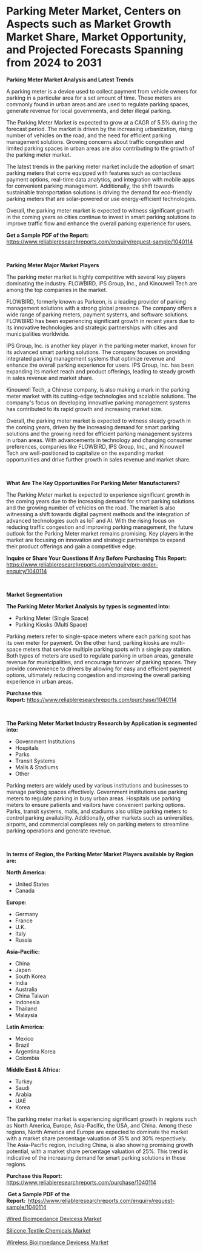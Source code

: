 <p><h1>Parking Meter Market, Centers on Aspects such as Market Growth Market Share, Market Opportunity, and Projected Forecasts Spanning from 2024 to 2031</h1></p><p><strong>Parking Meter Market Analysis and Latest Trends</strong></p>
<p><p>A parking meter is a device used to collect payment from vehicle owners for parking in a particular area for a set amount of time. These meters are commonly found in urban areas and are used to regulate parking spaces, generate revenue for local governments, and deter illegal parking.</p><p>The Parking Meter Market is expected to grow at a CAGR of 5.5% during the forecast period. The market is driven by the increasing urbanization, rising number of vehicles on the road, and the need for efficient parking management solutions. Growing concerns about traffic congestion and limited parking spaces in urban areas are also contributing to the growth of the parking meter market.</p><p>The latest trends in the parking meter market include the adoption of smart parking meters that come equipped with features such as contactless payment options, real-time data analytics, and integration with mobile apps for convenient parking management. Additionally, the shift towards sustainable transportation solutions is driving the demand for eco-friendly parking meters that are solar-powered or use energy-efficient technologies.</p><p>Overall, the parking meter market is expected to witness significant growth in the coming years as cities continue to invest in smart parking solutions to improve traffic flow and enhance the overall parking experience for users.</p></p>
<p><strong>Get a Sample PDF of the Report:&nbsp;</strong> <a href="https://www.reliableresearchreports.com/enquiry/request-sample/1040114">https://www.reliableresearchreports.com/enquiry/request-sample/1040114</a></p>
<p>&nbsp;</p>
<p><strong>Parking Meter Major Market Players</strong></p>
<p><p>The parking meter market is highly competitive with several key players dominating the industry. FLOWBIRD, IPS Group, Inc., and Kinouwell Tech are among the top companies in the market. </p><p>FLOWBIRD, formerly known as Parkeon, is a leading provider of parking management solutions with a strong global presence. The company offers a wide range of parking meters, payment systems, and software solutions. FLOWBIRD has been experiencing significant growth in recent years due to its innovative technologies and strategic partnerships with cities and municipalities worldwide.</p><p>IPS Group, Inc. is another key player in the parking meter market, known for its advanced smart parking solutions. The company focuses on providing integrated parking management systems that optimize revenue and enhance the overall parking experience for users. IPS Group, Inc. has been expanding its market reach and product offerings, leading to steady growth in sales revenue and market share.</p><p>Kinouwell Tech, a Chinese company, is also making a mark in the parking meter market with its cutting-edge technologies and scalable solutions. The company's focus on developing innovative parking management systems has contributed to its rapid growth and increasing market size.</p><p>Overall, the parking meter market is expected to witness steady growth in the coming years, driven by the increasing demand for smart parking solutions and the growing need for efficient parking management systems in urban areas. With advancements in technology and changing consumer preferences, companies like FLOWBIRD, IPS Group, Inc., and Kinouwell Tech are well-positioned to capitalize on the expanding market opportunities and drive further growth in sales revenue and market share.</p></p>
<p>&nbsp;</p>
<p><strong>What Are The Key Opportunities For Parking Meter Manufacturers?</strong></p>
<p><p>The Parking Meter market is expected to experience significant growth in the coming years due to the increasing demand for smart parking solutions and the growing number of vehicles on the road. The market is also witnessing a shift towards digital payment methods and the integration of advanced technologies such as IoT and AI. With the rising focus on reducing traffic congestion and improving parking management, the future outlook for the Parking Meter market remains promising. Key players in the market are focusing on innovation and strategic partnerships to expand their product offerings and gain a competitive edge.</p></p>
<p><strong>Inquire or Share Your Questions If Any Before Purchasing This Report:</strong> <a href="https://www.reliableresearchreports.com/enquiry/pre-order-enquiry/1040114">https://www.reliableresearchreports.com/enquiry/pre-order-enquiry/1040114</a></p>
<p>&nbsp;</p>
<p><strong>Market Segmentation</strong></p>
<p><strong>The Parking Meter Market Analysis by types is segmented into:</strong></p>
<p><ul><li>Parking Meter (Single Space)</li><li>Parking Kiosks (Multi Space)</li></ul></p>
<p><p>Parking meters refer to single-space meters where each parking spot has its own meter for payment. On the other hand, parking kiosks are multi-space meters that service multiple parking spots with a single pay station. Both types of meters are used to regulate parking in urban areas, generate revenue for municipalities, and encourage turnover of parking spaces. They provide convenience to drivers by allowing for easy and efficient payment options, ultimately reducing congestion and improving the overall parking experience in urban areas.</p></p>
<p><strong>Purchase this Report:&nbsp;</strong><a href="https://www.reliableresearchreports.com/purchase/1040114">https://www.reliableresearchreports.com/purchase/1040114</a></p>
<p>&nbsp;</p>
<p><strong>The Parking Meter Market Industry Research by Application is segmented into:</strong></p>
<p><ul><li>Government Institutions</li><li>Hospitals</li><li>Parks</li><li>Transit Systems</li><li>Malls & Stadiums</li><li>Other</li></ul></p>
<p><p>Parking meters are widely used by various institutions and businesses to manage parking spaces effectively. Government institutions use parking meters to regulate parking in busy urban areas. Hospitals use parking meters to ensure patients and visitors have convenient parking options. Parks, transit systems, malls, and stadiums also utilize parking meters to control parking availability. Additionally, other markets such as universities, airports, and commercial complexes rely on parking meters to streamline parking operations and generate revenue.</p></p>
<p>&nbsp;</p>
<p><strong>In terms of Region, the Parking Meter Market Players available by Region are:</strong></p>
<p>
    <p> <strong> North America: </strong>
        <ul>
            <li>United States</li>
            <li>Canada</li>
        </ul>
        </p> 
    <p> <strong> Europe: </strong>
        <ul>
            <li>Germany</li>
            <li>France</li>
            <li>U.K.</li>
            <li>Italy</li>
            <li>Russia</li>
        </ul>
        </p> 
    <p> <strong> Asia-Pacific: </strong>
        <ul>
            <li>China</li>
            <li>Japan</li>
            <li>South Korea</li>
            <li>India</li>
            <li>Australia</li>
            <li>China Taiwan</li>
            <li>Indonesia</li>
            <li>Thailand</li>
            <li>Malaysia</li>
        </ul>
        </p> 
    <p> <strong> Latin America: </strong>
        <ul>
            <li>Mexico</li>
            <li>Brazil</li>
            <li>Argentina Korea</li>
            <li>Colombia</li>
        </ul>
        </p> 
    <p> <strong> Middle East & Africa: </strong>
        <ul>
            <li>Turkey</li>
            <li>Saudi</li>
            <li>Arabia</li>
            <li>UAE</li>
            <li>Korea</li>
        </ul>
    </p>
    </p>
<p><p>The parking meter market is experiencing significant growth in regions such as North America, Europe, Asia-Pacific, the USA, and China. Among these regions, North America and Europe are expected to dominate the market with a market share percentage valuation of 35% and 30% respectively. The Asia-Pacific region, including China, is also showing promising growth potential, with a market share percentage valuation of 25%. This trend is indicative of the increasing demand for smart parking solutions in these regions.</p></p>
<p><strong>Purchase this Report: </strong><a href="https://www.reliableresearchreports.com/purchase/1040114">https://www.reliableresearchreports.com/purchase/1040114</a></p>
<p>&nbsp;<strong>Get a Sample PDF of the Report:&nbsp;&nbsp;</strong><a href="https://www.reliableresearchreports.com/enquiry/request-sample/1040114">https://www.reliableresearchreports.com/enquiry/request-sample/1040114</a></p>
<p><strong></strong></p>
<p><p><a href="https://view.publitas.com/reportprime-1/wired-bioimpedance-devicess-market-a-comprehensive-report-of-its-market-share-growth-trends-2023-2030/">Wired Bioimpedance Devicess Market</a></p><p><a href="https://view.publitas.com/reportprime-1/silicone-textile-chemicals-market-size-furnishes-valuable-information-encompassing-market-share-market-trends-and-projections-spanning-from-2023-to-2030/">Silicone Textile Chemicals Market</a></p><p><a href="https://view.publitas.com/reportprime-1/wireless-bioimpedance-devicess-market-size-share-trends-analysis-report-by-application-regional-outlook-competitive-strategies-and-segment-forecasts-2023-2030/">Wireless Bioimpedance Devicess Market</a></p></p>